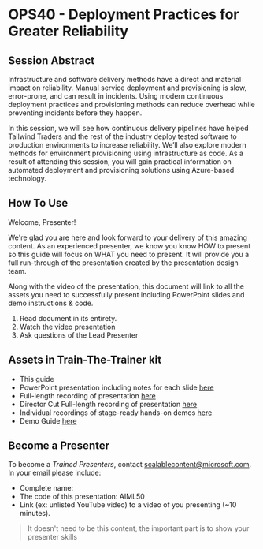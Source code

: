 # OPS40 - Deployment Practices for Greater Reliability

## Session Abstract

Infrastructure and software delivery methods have a direct and material impact on reliability. Manual service deployment and provisioning is slow, error-prone, and can result in incidents. Using modern continuous deployment practices and provisioning methods can reduce overhead while preventing incidents before they happen.

In this session, we will see how continuous delivery pipelines have helped Tailwind Traders and the rest of the industry deploy tested software to production environments to increase reliability. We’ll also explore modern methods for environment provisioning using infrastructure as code. As a result of attending this session, you will gain practical information on automated deployment and provisioning solutions using Azure-based technology.

## How To Use

Welcome, Presenter!

We're glad you are here and look forward to your delivery of this amazing content. As an experienced presenter, we know you know HOW to present so this guide will focus on WHAT you need to present. It will provide you a full run-through of the presentation created by the presentation design team.

Along with the video of the presentation, this document will link to all the assets you need to successfully present including PowerPoint slides and demo instructions &
code.

1.  Read document in its entirety.
2.  Watch the video presentation
3.  Ask questions of the Lead Presenter

## Assets in Train-The-Trainer kit

- This guide
- PowerPoint presentation including notes for each slide [here](https://globaleventcdn.blob.core.windows.net/assets/ops/ops40/PPT/OPS40_Deployment_Practices_for_Greater_Reliability.pptx)
- Full-length recording of presentation [here](https://youtu.be/K04c7pwYF4E)
- Director Cut Full-length recording of presentation [here](https://youtu.be/T95Cw-sumNs)
- Individual recordings of stage-ready hands-on demos [here](https://microsoft.sharepoint.com/teams/CloudDevAdvocacy/Shared%20Documents/Forms/AllItems.aspx?viewid=16de824f%2D342c%2D4917%2D87e2%2D316d639025f5&id=%2Fteams%2FCloudDevAdvocacy%2FShared%20Documents%2F%40%40TeamDocs%2FEvents%2FIgnite%20Tour%2FFY20%20Ignite%20Tour%2FContent%2FOPS%20%2D%20Improving%20Your%20Reliability%20through%20Modern%20Operations%20Practices%2FOPS40%20Video%2Ffinal%2Ddemo%2Draw)
- Demo Guide [here](https://github.com/microsoft/ignite-learning-paths/tree/master/ops/ops40)

## Become a Presenter

To become a *Trained Presenters*, contact [scalablecontent@microsoft.com](mailto:scalablecontent@microsoft.com). In your email please include:

- Complete name:
- The code of this presentation: AIML50
- Link (ex: unlisted YouTube video) to a video of you presenting (~10 minutes).

> It doesn't need to be this content, the important part is to show your presenter skills